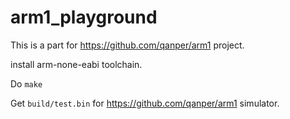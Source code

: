 # arm1_playground

This is a part for https://github.com/qanper/arm1 project.

install arm-none-eabi toolchain.

Do `make`

Get `build/test.bin` for https://github.com/qanper/arm1 simulator.
